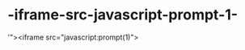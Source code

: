 -iframe-src-javascript-prompt-1-
================================

'">&lt;iframe src="javascript:prompt(1)">
